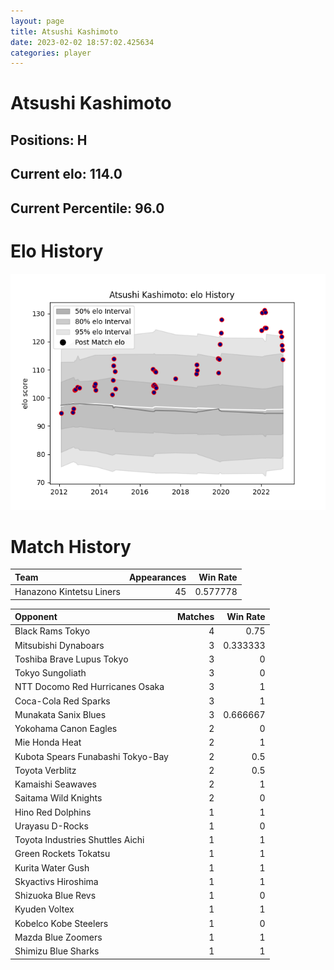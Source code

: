 ```yaml
---  
layout: page  
title: Atsushi Kashimoto  
date: 2023-02-02 18:57:02.425634  
categories: player  
---
```

# Atsushi Kashimoto

## Positions: H

## Current elo: 114.0

## Current Percentile: 96.0

# Elo History


![elo history](history_AtsushiKashimoto.png)
# Match History


| Team                     |   Appearances |   Win Rate |
|:-------------------------|--------------:|-----------:|
| Hanazono Kintetsu Liners |            45 |   0.577778 |

| Opponent                          |   Matches |   Win Rate |
|:----------------------------------|----------:|-----------:|
| Black Rams Tokyo                  |         4 |   0.75     |
| Mitsubishi Dynaboars              |         3 |   0.333333 |
| Toshiba Brave Lupus Tokyo         |         3 |   0        |
| Tokyo Sungoliath                  |         3 |   0        |
| NTT Docomo Red Hurricanes Osaka   |         3 |   1        |
| Coca-Cola Red Sparks              |         3 |   1        |
| Munakata Sanix Blues              |         3 |   0.666667 |
| Yokohama Canon Eagles             |         2 |   0        |
| Mie Honda Heat                    |         2 |   1        |
| Kubota Spears Funabashi Tokyo-Bay |         2 |   0.5      |
| Toyota Verblitz                   |         2 |   0.5      |
| Kamaishi Seawaves                 |         2 |   1        |
| Saitama Wild Knights              |         2 |   0        |
| Hino Red Dolphins                 |         1 |   1        |
| Urayasu D-Rocks                   |         1 |   0        |
| Toyota Industries Shuttles Aichi  |         1 |   1        |
| Green Rockets Tokatsu             |         1 |   1        |
| Kurita Water Gush                 |         1 |   1        |
| Skyactivs Hiroshima               |         1 |   1        |
| Shizuoka Blue Revs                |         1 |   0        |
| Kyuden Voltex                     |         1 |   1        |
| Kobelco Kobe Steelers             |         1 |   0        |
| Mazda Blue Zoomers                |         1 |   1        |
| Shimizu Blue Sharks               |         1 |   1        |